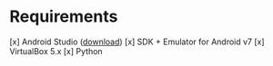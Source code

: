 # Requirements

[x] Android Studio ([download](https://developer.android.com/studio/))
[x] SDK + Emulator for Android v7
[x] VirtualBox 5.x
[x] Python
